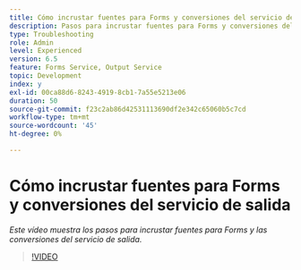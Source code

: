 ```yaml
---
title: Cómo incrustar fuentes para Forms y conversiones del servicio de salida
description: Pasos para incrustar fuentes para Forms y conversiones del servicio de salida
type: Troubleshooting
role: Admin
level: Experienced
version: 6.5
feature: Forms Service, Output Service
topic: Development
index: y
exl-id: 00ca88d6-8243-4919-8cb1-7a55e5213e06
duration: 50
source-git-commit: f23c2ab86d42531113690df2e342c65060b5c7cd
workflow-type: tm+mt
source-wordcount: '45'
ht-degree: 0%

---
```


# Cómo incrustar fuentes para Forms y conversiones del servicio de salida

*Este vídeo muestra los pasos para incrustar fuentes para Forms y las conversiones del servicio de salida.*

>[!VIDEO](https://video.tv.adobe.com/v/335496?quality=12&learn=on)
